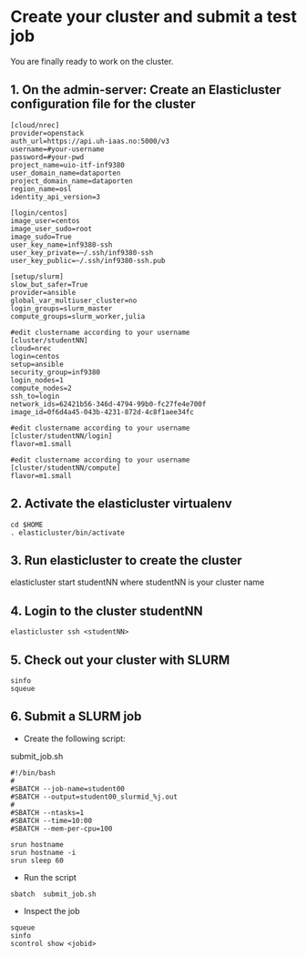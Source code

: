Create your cluster and submit a test job
==========================================

You are finally ready to work on the cluster.


## 1. On the admin-server: Create an Elasticluster configuration file for the cluster

```
[cloud/nrec]
provider=openstack
auth_url=https://api.uh-iaas.no:5000/v3
username=#your-username
password=#your-pwd
project_name=uio-itf-inf9380
user_domain_name=dataporten
project_domain_name=dataporten
region_name=osl
identity_api_version=3

[login/centos]
image_user=centos
image_user_sudo=root
image_sudo=True
user_key_name=inf9380-ssh
user_key_private=~/.ssh/inf9380-ssh
user_key_public=~/.ssh/inf9380-ssh.pub

[setup/slurm]
slow_but_safer=True
provider=ansible
global_var_multiuser_cluster=no
login_groups=slurm_master
compute_groups=slurm_worker,julia

#edit clustername according to your username
[cluster/studentNN]
cloud=nrec
login=centos
setup=ansible
security_group=inf9380
login_nodes=1
compute_nodes=2
ssh_to=login
network_ids=62421b56-346d-4794-99b0-fc27fe4e700f
image_id=0f6d4a45-043b-4231-872d-4c8f1aee34fc

#edit clustername according to your username
[cluster/studentNN/login]
flavor=m1.small

#edit clustername according to your username
[cluster/studentNN/compute]
flavor=m1.small

```

## 2. Activate the elasticluster virtualenv
```
cd $HOME
. elasticluster/bin/activate
```

## 3. Run elasticluster to create the cluster
elasticluster start studentNN
where studentNN is your cluster name

## 4. Login to the cluster studentNN

```
elasticluster ssh <studentNN>
``` 


## 5. Check out your cluster with SLURM
```
sinfo
squeue
```


## 6. Submit a SLURM job

* Create the following script:

submit_job.sh

``` 
#!/bin/bash
#
#SBATCH --job-name=student00
#SBATCH --output=student00_slurmid_%j.out
#
#SBATCH --ntasks=1
#SBATCH --time=10:00
#SBATCH --mem-per-cpu=100

srun hostname
srun hostname -i
srun sleep 60
```

* Run the script
```
sbatch  submit_job.sh
```

* Inspect the job
```
squeue
sinfo
scontrol show <jobid>
```
